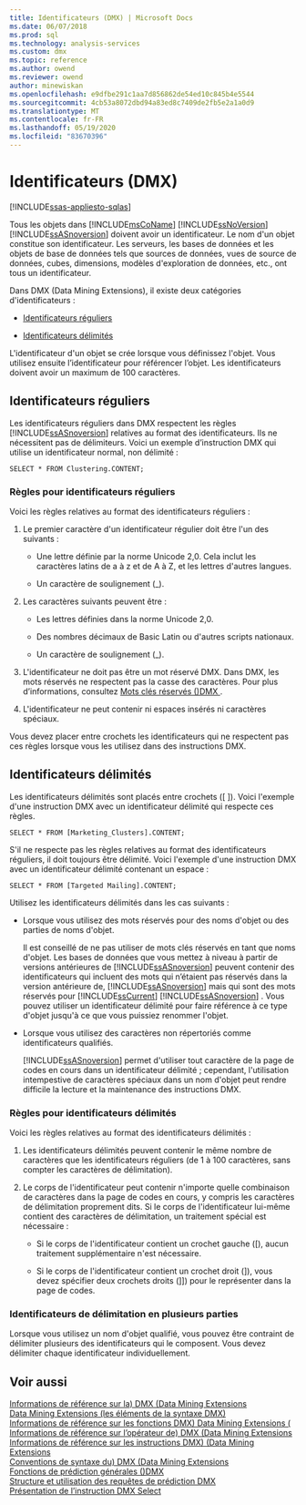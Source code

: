 ```yaml
---
title: Identificateurs (DMX) | Microsoft Docs
ms.date: 06/07/2018
ms.prod: sql
ms.technology: analysis-services
ms.custom: dmx
ms.topic: reference
ms.author: owend
ms.reviewer: owend
author: minewiskan
ms.openlocfilehash: e9dfbe291c1aa7d856862de54ed10c845b4e5544
ms.sourcegitcommit: 4cb53a8072dbd94a83ed8c7409de2fb5e2a1a0d9
ms.translationtype: MT
ms.contentlocale: fr-FR
ms.lasthandoff: 05/19/2020
ms.locfileid: "83670396"
---
```

# <a name="identifiers-dmx"></a>Identificateurs (DMX)
[!INCLUDE[ssas-appliesto-sqlas](../includes/ssas-appliesto-sqlas.md)]

  Tous les objets dans [!INCLUDE[msCoName](../includes/msconame-md.md)] [!INCLUDE[ssNoVersion](../includes/ssnoversion-md.md)] [!INCLUDE[ssASnoversion](../includes/ssasnoversion-md.md)] doivent avoir un identificateur. Le nom d'un objet constitue son identificateur. Les serveurs, les bases de données et les objets de base de données tels que sources de données, vues de source de données, cubes, dimensions, modèles d'exploration de données, etc., ont tous un identificateur.  
  
 Dans DMX (Data Mining Extensions), il existe deux catégories d'identificateurs :  
  
-   [Identificateurs réguliers](#RegularIdentifiers)  
  
-   [Identificateurs délimités](#DelimitedIdentifiers)  
  
 L'identificateur d'un objet se crée lorsque vous définissez l'objet. Vous utilisez ensuite l’identificateur pour référencer l’objet. Les identificateurs doivent avoir un maximum de 100 caractères.  
  
##  <a name="regular-identifiers"></a><a name="RegularIdentifiers"></a>Identificateurs réguliers  
 Les identificateurs réguliers dans DMX respectent les règles [!INCLUDE[ssASnoversion](../includes/ssasnoversion-md.md)] relatives au format des identificateurs. Ils ne nécessitent pas de délimiteurs. Voici un exemple d’instruction DMX qui utilise un identificateur normal, non délimité :  
  
```  
SELECT * FROM Clustering.CONTENT;  
```  
  
### <a name="rules-for-regular-identifiers"></a>Règles pour identificateurs réguliers  
 Voici les règles relatives au format des identificateurs réguliers :  
  
1.  Le premier caractère d'un identificateur régulier doit être l'un des suivants :  
  
    -   Une lettre définie par la norme Unicode 2,0. Cela inclut les caractères latins de a à z et de A à Z, et les lettres d'autres langues.  
  
    -   Un caractère de soulignement (_).  
  
2.  Les caractères suivants peuvent être :  
  
    -   Les lettres définies dans la norme Unicode 2,0.  
  
    -   Des nombres décimaux de Basic Latin ou d'autres scripts nationaux.  
  
    -   Un caractère de soulignement (_).  
  
3.  L'identificateur ne doit pas être un mot réservé DMX. Dans DMX, les mots réservés ne respectent pas la casse des caractères. Pour plus d’informations, consultez [Mots clés réservés &#40;&#41;DMX ](../dmx/reserved-keywords-dmx.md).  
  
4.  L'identificateur ne peut contenir ni espaces insérés ni caractères spéciaux.  
  
 Vous devez placer entre crochets les identificateurs qui ne respectent pas ces règles lorsque vous les utilisez dans des instructions DMX.  
  
##  <a name="delimited-identifiers"></a><a name="DelimitedIdentifiers"></a>Identificateurs délimités  
 Les identificateurs délimités sont placés entre crochets ([ ]).  Voici l'exemple d'une instruction DMX avec un identificateur délimité qui respecte ces règles.  
  
```  
SELECT * FROM [Marketing_Clusters].CONTENT;  
```  
  
 S'il ne respecte pas les règles relatives au format des identificateurs réguliers, il doit toujours être délimité. Voici l'exemple d'une instruction DMX avec un identificateur délimité contenant un espace :  
  
```  
SELECT * FROM [Targeted Mailing].CONTENT;  
```  
  
 Utilisez les identificateurs délimités dans les cas suivants :  
  
-   Lorsque vous utilisez des mots réservés pour des noms d'objet ou des parties de noms d'objet.  
  
     Il est conseillé de ne pas utiliser de mots clés réservés en tant que noms d'objet. Les bases de données que vous mettez à niveau à partir de versions antérieures de [!INCLUDE[ssASnoversion](../includes/ssasnoversion-md.md)] peuvent contenir des identificateurs qui incluent des mots qui n’étaient pas réservés dans la version antérieure de, [!INCLUDE[ssASnoversion](../includes/ssasnoversion-md.md)] mais qui sont des mots réservés pour [!INCLUDE[ssCurrent](../includes/sscurrent-md.md)] [!INCLUDE[ssASnoversion](../includes/ssasnoversion-md.md)] . Vous pouvez utiliser un identificateur délimité pour faire référence à ce type d'objet jusqu'à ce que vous puissiez renommer l'objet.  
  
-   Lorsque vous utilisez des caractères non répertoriés comme identificateurs qualifiés.  
  
     [!INCLUDE[ssASnoversion](../includes/ssasnoversion-md.md)] permet d'utiliser tout caractère de la page de codes en cours dans un identificateur délimité ; cependant, l'utilisation intempestive de caractères spéciaux dans un nom d'objet peut rendre difficile la lecture et la maintenance des instructions DMX.  
  
### <a name="rules-for-delimited-identifiers"></a>Règles pour identificateurs délimités  
 Voici les règles relatives au format des identificateurs délimités :  
  
1.  Les identificateurs délimités peuvent contenir le même nombre de caractères que les identificateurs réguliers (de 1 à 100 caractères, sans compter les caractères de délimitation).  
  
2.  Le corps de l'identificateur peut contenir n'importe quelle combinaison de caractères dans la page de codes en cours, y compris les caractères de délimitation proprement dits. Si le corps de l'identificateur lui-même contient des caractères de délimitation, un traitement spécial est nécessaire :  
  
    -   Si le corps de l'identificateur contient un crochet gauche ([), aucun traitement supplémentaire n'est nécessaire.  
  
    -   Si le corps de l'identificateur contient un crochet droit (]), vous devez spécifier deux crochets droits (]]) pour le représenter dans la page de codes.  
  
### <a name="delimiting-identifiers-with-multiple-parts"></a>Identificateurs de délimitation en plusieurs parties  
 Lorsque vous utilisez un nom d'objet qualifié, vous pouvez être contraint de délimiter plusieurs des identificateurs qui le composent. Vous devez délimiter chaque identificateur individuellement.  
  
## <a name="see-also"></a>Voir aussi  
 [Informations de référence sur la&#41; DMX &#40;Data Mining Extensions](../dmx/data-mining-extensions-dmx-reference.md)   
 [Data Mining Extensions &#40;les éléments de la syntaxe DMX&#41;](../dmx/data-mining-extensions-dmx-syntax-elements.md)   
 [Informations de référence sur les fonctions DMX&#41; Data Mining Extensions &#40;](../dmx/data-mining-extensions-dmx-function-reference.md)   
 [Informations de référence sur l’opérateur de&#41; DMX &#40;Data Mining Extensions](../dmx/data-mining-extensions-dmx-operator-reference.md)   
 [Informations de référence sur les instructions DMX&#41; &#40;Data Mining Extensions](../dmx/data-mining-extensions-dmx-statements.md)   
 [Conventions de syntaxe du&#41; DMX &#40;Data Mining Extensions](../dmx/data-mining-extensions-dmx-syntax-conventions.md)   
 [Fonctions de prédiction générales &#40;&#41;DMX](../dmx/general-prediction-functions-dmx.md)   
 [Structure et utilisation des requêtes de prédiction DMX](../dmx/structure-and-usage-of-dmx-prediction-queries.md)   
 [Présentation de l’instruction DMX Select](../dmx/understanding-the-dmx-select-statement.md)  
  
  
